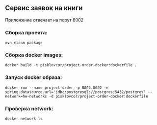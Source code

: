 ## Сервис заявок на книги

Приложение отвечает на порут 8002

### Сборка проекта:
````
mvn clean package
````

### Сборка docker images:
````shell
docker build -t pisklovcor/project-order-docker:dockerfile .
````

### Запуск docker образа:
````shell
docker run --name project-order -p 8002:8002 -e spring.datasource.url='jdbc:postgresql://postgres:5432/postgres' --network=hw-networks -d pisklovcor/project-order-docker:dockerfile
````

### Проверка network:
````shell
docker network ls
````